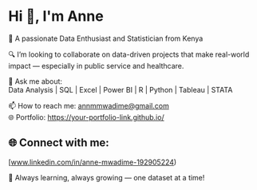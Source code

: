 # Hi 👋, I'm Anne  
🎯 A passionate Data Enthusiast and Statistician from Kenya

🔍 I’m looking to collaborate on data-driven projects that make real-world impact — especially in public service and healthcare.

💬 Ask me about:  
Data Analysis | SQL | Excel | Power BI | R | Python | Tableau | STATA

📫 How to reach me: annmmwadime@gmail.com  
🌐 Portfolio: https://your-portfolio-link.github.io/

## 🌐 Connect with me:
[www.linkedin.com/in/anne-mwadime-192905224)  

🚀 Always learning, always growing — one dataset at a time!
